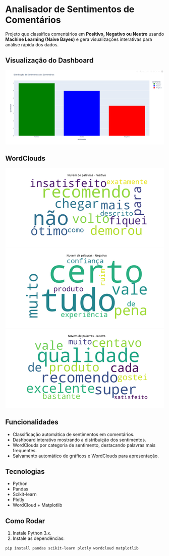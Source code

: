 # Analisador de Sentimentos de Comentários

Projeto que classifica comentários em **Positivo, Negativo ou Neutro** usando **Machine Learning (Naive Bayes)** e gera visualizações interativas para análise rápida dos dados.

## Visualização do Dashboard
![Dashboard](graficos/dashboard.png)

## WordClouds
![WordCloud Positivo](graficos/wordcloud_Positivo.png)
![WordCloud Negativo](graficos/wordcloud_Negativo.png)
![WordCloud Neutro](graficos/wordcloud_Neutro.png)


## Funcionalidades

- Classificação automática de sentimentos em comentários.  
- Dashboard interativo mostrando a distribuição dos sentimentos.  
- WordClouds por categoria de sentimento, destacando palavras mais frequentes.  
- Salvamento automático de gráficos e WordClouds para apresentação.

## Tecnologias

- Python  
- Pandas  
- Scikit-learn  
- Plotly  
- WordCloud + Matplotlib  

## Como Rodar

1. Instale Python 3.x.  
2. Instale as dependências:  
```bash
pip install pandas scikit-learn plotly wordcloud matplotlib
